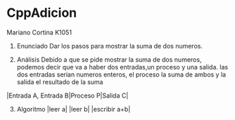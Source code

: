 # CppAdicion
Mariano Cortina K1051

1. Enunciado
  Dar los pasos para mostrar la suma de dos numeros.
  
2. Análisis
 Debido a que se pide mostrar la suma de dos numeros, podemos decir que va a haber dos entradas,un proceso y una salida.
 las dos entradas serian numeros enteros, el proceso la suma de ambos y la salida el resultado de la suma
  
 |Entrada A, Entrada B|Proceso P|Salida C|


3. Algoritmo
 |leer a|
 |leer b|
 |escribir a+b|

